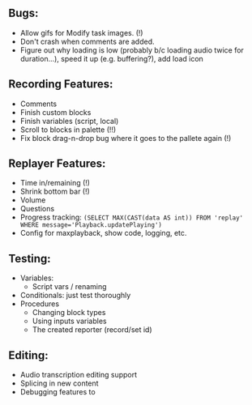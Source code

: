 ## Bugs:

* Allow gifs for Modify task images. (!)
* Don't crash when comments are added.
* Figure out why loading is low (probably b/c loading audio twice for duration...), speed it up (e.g. buffering?), add load icon

## Recording Features:
* Comments
* Finish custom blocks
* Finish variables (script, local)
* Scroll to blocks in palette (!!)
* Fix block drag-n-drop bug where it goes to the pallete again (!)

## Replayer Features:

* Time in/remaining (!)
* Shrink bottom bar (!)
* Volume
* Questions
* Progress tracking: `(SELECT MAX(CAST(data AS int)) FROM 'replay' WHERE message='Playback.updatePlaying')`
* Config for maxplayback, show code, logging, etc.

## Testing:

* Variables:
  * Script vars / renaming
* Conditionals: just test thoroughly
* Procedures
   * Changing block types
   * Using inputs variables
   * The created reporter (record/set id)

## Editing:

* Audio transcription editing support
* Splicing in new content
* Debugging features to
